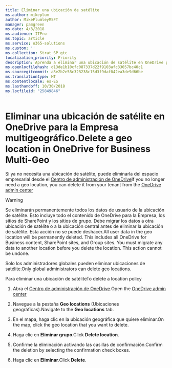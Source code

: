 ```yaml
---
title: Eliminar una ubicación de satélite
ms.author: mikeplum
author: MikePlumleyMSFT
manager: pamgreen
ms.date: 4/3/2018
ms.audience: ITPro
ms.topic: article
ms.service: o365-solutions
ms.custom: ''
ms.collection: Strat_SP_gtc
localization_priority: Priority
description: Aprenda a eliminar una ubicación de satélite en OneDrive para la Empresa multigeográfico.
ms.openlocfilehash: d13de1b10cfc087337d22f9103afc33057bc40c1
ms.sourcegitcommit: a3e2b2e58c328238c15d3f9daf042ea3de9d66be
ms.translationtype: HT
ms.contentlocale: es-ES
ms.lasthandoff: 10/30/2018
ms.locfileid: "25849846"
---
```

# <a name="delete-a-satellite-location-in-onedrive-for-business-multi-geo"></a><span data-ttu-id="69863-103">Eliminar una ubicación de satélite en OneDrive para la Empresa multigeográfico.</span><span class="sxs-lookup"><span data-stu-id="69863-103">Delete a geo location in OneDrive for Business Multi-Geo</span></span>

<span data-ttu-id="69863-104">Si ya no necesita una ubicación de satélite, puede eliminarla del espacio empresarial desde el [Centro de administración de OneDrive](https://admin.onedrive.com)</span><span class="sxs-lookup"><span data-stu-id="69863-104">If you no longer need a geo location, you can delete it from your tenant from the [OneDrive admin center](https://admin.onedrive.com)</span></span>

> [!WARNING]
> <span data-ttu-id="69863-p101">Se eliminarán permanentemente todos los datos de usuario de la ubicación de satélite. Esto incluye todo el contenido de OneDrive para la Empresa, los sitios de SharePoint y los sitios de grupo. Debe migrar los datos a otra ubicación de satélite o a la ubicación central antes de eliminar la ubicación de satélite. Esta acción no se puede deshacer.</span><span class="sxs-lookup"><span data-stu-id="69863-p101">All user data in the geo location will be permanently deleted. This includes all OneDrive for Business content, SharePoint sites, and Group sites. You must migrate any data to another location before you delete the location. This action cannot be undone.</span></span>

<span data-ttu-id="69863-109">Solo los administradores globales pueden eliminar ubicaciones de satélite.</span><span class="sxs-lookup"><span data-stu-id="69863-109">Only global administrators can delete geo locations.</span></span>

<span data-ttu-id="69863-110">Para eliminar una ubicación de satélite</span><span class="sxs-lookup"><span data-stu-id="69863-110">To delete a location policy</span></span>

1. <span data-ttu-id="69863-111">Abra el [Centro de administración de OneDrive](https://admin.onedrive.com).</span><span class="sxs-lookup"><span data-stu-id="69863-111">Open the [OneDrive admin center](https://admin.onedrive.com)</span></span>

2. <span data-ttu-id="69863-112">Navegue a la pestaña **Geo locations** (Ubicaciones geográficas).</span><span class="sxs-lookup"><span data-stu-id="69863-112">Navigate to the **Geo locations** tab.</span></span>

3. <span data-ttu-id="69863-113">En el mapa, haga clic en la ubicación geográfica que quiere eliminar.</span><span class="sxs-lookup"><span data-stu-id="69863-113">On the map, click the geo location that you want to delete.</span></span>

4. <span data-ttu-id="69863-114">Haga clic en **Eliminar grupo**.</span><span class="sxs-lookup"><span data-stu-id="69863-114">Click **Delete location**.</span></span>

5. <span data-ttu-id="69863-115">Confirme la eliminación activando las casillas de confirmación.</span><span class="sxs-lookup"><span data-stu-id="69863-115">Confirm the deletion by selecting the confirmation check boxes.</span></span>

6. <span data-ttu-id="69863-116">Haga clic en **Eliminar**.</span><span class="sxs-lookup"><span data-stu-id="69863-116">Click **Delete**.</span></span>



